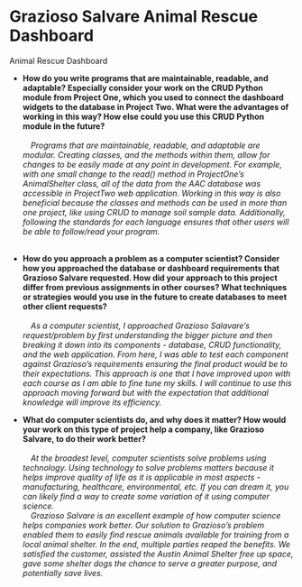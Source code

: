 # Grazioso Salvare Animal Rescue Dashboard
Animal Rescue Dashboard

- **How do you write programs that are maintainable, readable, and adaptable? Especially consider your work on the CRUD Python module from Project One, which you used to connect the dashboard widgets to the database in Project Two. What were the advantages of working in this way? How else could you use this CRUD Python module in the future?**<br><br>
	*&emsp;Programs that are maintainable, readable, and adaptable are modular. Creating classes, and the methods within them, allow for changes to be easily made at any point in development. For example, with one small change to the read() method in ProjectOne’s AnimalShelter class, all of the data from the AAC database was accessible in ProjectTwo web application. Working in this way is also beneficial because the classes and methods can be used in more than one project, like using CRUD to manage soil sample data. Additionally, following the standards for each language ensures that other users will be able to follow/read your program.* <br><br>

- **How do you approach a problem as a computer scientist? Consider how you approached the database or dashboard requirements that Grazioso Salvare requested. How did your approach to this project differ from previous assignments in other courses? What techniques or strategies would you use in the future to create databases to meet other client requests?**<br><br>
	*&emsp;As a computer scientist, I approached Grazioso Salavare’s request/problem by first understanding the bigger picture and then breaking it down into its components - database, CRUD functionality, and the web application. From here, I was able to test each component against Grazioso’s requirements ensuring the final product would be to their expectations. This approach is one that I have improved upon with each course as I am able to fine tune my skills. I will continue to use this approach moving forward but with the expectation that additional knowledge will improve its efficiency.*<br>
	
- **What do computer scientists do, and why does it matter? How would your work on this type of project help a company, like Grazioso Salvare, to do their work better?**<br><br>
	*&emsp;At the broadest level, computer scientists solve problems using technology. Using technology to solve problems matters because it helps improve quality of life as it is applicable in most aspects - manufacturing, healthcare, environmental, etc. If you can dream it, you can likely find a way to create some variation of it using computer science.*
	<br>*&emsp;Grazioso Salvare is an excellent example of how computer science helps companies work better. Our solution to Grazioso’s problem enabled them to easily find rescue animals available for training from a local animal shelter. In the end, multiple parties reaped the benefits.  We satisfied the customer, assisted the Austin Animal Shelter free up space, gave some shelter dogs the chance to serve a greater purpose, and potentially save lives.*
